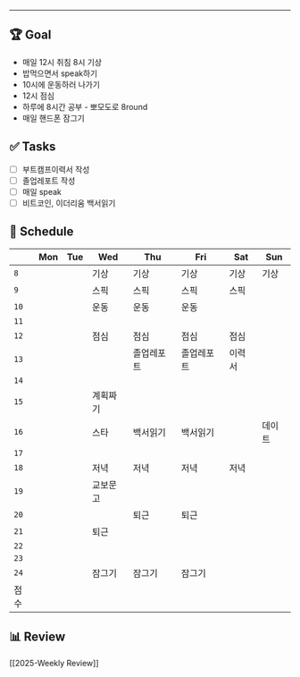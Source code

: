 

---

## 🏆 Goal
- 매일 12시 취침 8시 기상
- 밥먹으면서 speak하기
- 10시에 운동하러 나가기
- 12시 점심
- 하루에 8시간 공부 - 뽀모도로 8round
- 매일 핸드폰 잠그기

## ✅ Tasks
- [ ] 부트캠프이력서 작성
- [ ] 졸업레포트 작성
- [ ] 매일 speak
- [ ] 비트코인, 이더리움 백서읽기

## 📅 Schedule
|      | Mon | Tue | Wed  | Thu   | Fri   | Sat | Sun |
| ---- | --- | --- | ---- | ----- | ----- | --- | --- |
| `8`  |     |     | 기상   | 기상    | 기상    | 기상  | 기상  |
| `9`  |     |     | 스픽   | 스픽    | 스픽    | 스픽  |     |
| `10` |     |     | 운동   | 운동    | 운동    |     |     |
| `11` |     |     |      |       |       |     |     |
| `12` |     |     | 점심   | 점심    | 점심    | 점심  |     |
| `13` |     |     |      | 졸업레포트 | 졸업레포트 | 이력서 |     |
| `14` |     |     |      |       |       |     |     |
| `15` |     |     | 계획짜기 |       |       |     |     |
| `16` |     |     | 스타   | 백서읽기  | 백서읽기  |     | 데이트 |
| `17` |     |     |      |       |       |     |     |
| `18` |     |     | 저녁   | 저녁    | 저녁    | 저녁  |     |
| `19` |     |     | 교보문고 |       |       |     |     |
| `20` |     |     |      | 퇴근    | 퇴근    |     |     |
| `21` |     |     | 퇴근   |       |       |     |     |
| `22` |     |     |      |       |       |     |     |
| `23` |     |     |      |       |       |     |     |
| `24` |     |     | 잠그기  | 잠그기   | 잠그기   |     |     |
| 점수   |     |     |      |       |       |     |     |

## 📊 Review
[[2025-Weekly Review]]